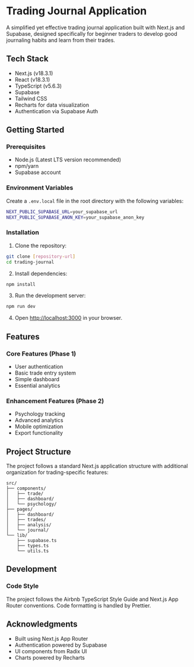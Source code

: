 # Trading Journal Application

A simplified yet effective trading journal application built with Next.js and Supabase, designed specifically for beginner traders to develop good journaling habits and learn from their trades.

## Tech Stack

- Next.js (v18.3.1)
- React (v18.3.1)
- TypeScript (v5.6.3)
- Supabase
- Tailwind CSS
- Recharts for data visualization
- Authentication via Supabase Auth

## Getting Started

### Prerequisites

- Node.js (Latest LTS version recommended)
- npm/yarn
- Supabase account

### Environment Variables

Create a `.env.local` file in the root directory with the following variables:

```bash
NEXT_PUBLIC_SUPABASE_URL=your_supabase_url
NEXT_PUBLIC_SUPABASE_ANON_KEY=your_supabase_anon_key
```

### Installation

1. Clone the repository:

```bash
git clone [repository-url]
cd trading-journal
```

2. Install dependencies:

```bash
npm install
```

3. Run the development server:

```bash
npm run dev
```

4. Open [http://localhost:3000](http://localhost:3000) in your browser.

## Features

### Core Features (Phase 1)

- User authentication
- Basic trade entry system
- Simple dashboard
- Essential analytics

### Enhancement Features (Phase 2)

- Psychology tracking
- Advanced analytics
- Mobile optimization
- Export functionality

## Project Structure

The project follows a standard Next.js application structure with additional organization for trading-specific features:

```
src/
├── components/
│   ├── trade/
│   ├── dashboard/
│   └── psychology/
├── pages/
│   ├── dashboard/
│   ├── trades/
│   ├── analysis/
│   └── journal/
└── lib/
    ├── supabase.ts
    ├── types.ts
    └── utils.ts
```

## Development

### Code Style

The project follows the Airbnb TypeScript Style Guide and Next.js App Router conventions. Code formatting is handled by Prettier.

## Acknowledgments

- Built using Next.js App Router
- Authentication powered by Supabase
- UI components from Radix UI
- Charts powered by Recharts
